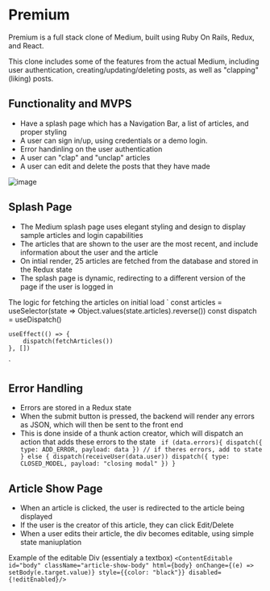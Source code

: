# Premium

Premium is a full stack clone of Medium, built using Ruby On Rails, Redux, and React.

This clone includes some of the features from the actual Medium, including user authentication, creating/updating/deleting posts, as well as "clapping" (liking) posts.

## Functionality and MVPS

- Have a splash page which has a Navigation Bar, a list of articles, and proper styling
- A user can sign in/up, using credentials or a demo login. 
- Error handinling on the user authentication
- A user can "clap" and "unclap" articles
- A user can edit and delete the posts that they have made

![image](https://github.com/treypisano/Medium-clone-1-/assets/126501514/d9e418c3-b941-47e5-9996-a08a922cd7f3)

## Splash Page

- The Medium splash page uses elegant styling and design to display sample articles and login capabilities
- The articles that are shown to the user are the most recent, and include information about the user and the article
- On intial render, 25 articles are fetched from the database and stored in the Redux state
- The splash page is dynamic, redirecting to a different version of the page if the user is logged in 

The logic for fetching the articles on initial load
` const articles = useSelector(state => Object.values(state.articles).reverse())
    const dispatch = useDispatch()

    useEffect(() => {
        dispatch(fetchArticles())
    }, [])
`

## Error Handling
- Errors are stored in a Redux state
- When the submit button is pressed, the backend will render any errors as JSON, which will then be sent to the front end
- This is done inside of a thunk action creator, which will dispatch an action that adds these errors to the state
` 
if (data.errors){
        dispatch({ type: ADD_ERROR, payload: data }) // if theres errors, add to state
    } else {
        dispatch(receiveUser(data.user))
        dispatch({ type: CLOSED_MODEL, payload: "closing modal" })
    }
 `

## Article Show Page
- When an article is clicked, the user is redirected to the article being displayed
- If the user is the creator of this article, they can click Edit/Delete
- When a user edits their article, the div becomes editable, using simple state maniuplation

Example of the editable Div (essentialy a textbox)
`<ContentEditable 
id="body"
className="article-show-body"
html={body}
onChange={(e) => setBody(e.target.value)}
style={{color: "black"}}
disabled={!editEnabled}/>
`
